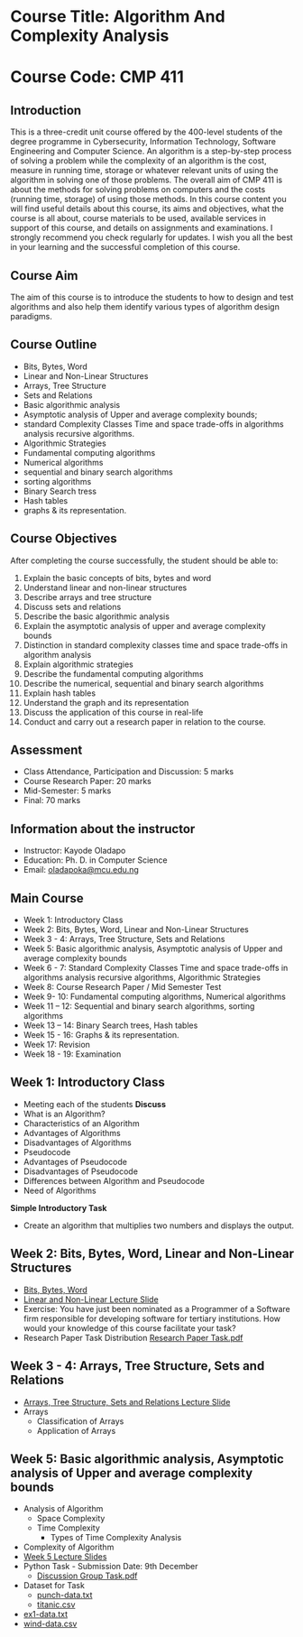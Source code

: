 # Course Title: Algorithm And Complexity Analysis 

# Course Code: CMP 411

## Introduction 
This is a three-credit unit course offered by the 400-level students of the degree programme in Cybersecurity, Information Technology, Software Engineering and Computer Science. An algorithm is a step-by-step process of solving a problem while the complexity of an algorithm is the cost, measure in running time, storage or whatever relevant units of using the algorithm in solving one of those problems. 
The overall aim of CMP 411 is about the methods for solving problems on computers and the costs (running time, storage) of using those methods. In this course content you will find useful details about this course, its aims and objectives, what the course is all about, course materials to be used, available services in support of this course, and details on assignments and examinations. I strongly recommend you check regularly for updates. I wish you all the best in your learning and the successful completion of this course.  

## Course Aim 
The aim of this course is to introduce the students to how to design and test algorithms and also help them identify various types of algorithm design paradigms. 

## Course Outline 
-	Bits, Bytes, Word
-	Linear and Non-Linear Structures 
-	Arrays, Tree Structure 
-	Sets and Relations
-	Basic algorithmic analysis
-	Asymptotic analysis of Upper and average complexity bounds; 
-	standard Complexity Classes Time and space trade-offs in algorithms analysis recursive algorithms.
-	Algorithmic Strategies 
-	Fundamental computing algorithms
-	Numerical algorithms
-	sequential and binary search algorithms
-	sorting algorithms 
-	Binary Search tress
-	Hash tables
-	graphs & its representation.

## Course Objectives 
After completing the course successfully, the student should be able to:
1. Explain the basic concepts of bits, bytes and word
2.	Understand linear and non-linear structures 
3.	Describe arrays and tree structure 
4.	Discuss sets and relations 
5.	Describe the basic algorithmic analysis 
6.	Explain the asymptotic analysis of upper and average complexity bounds
7.	Distinction in standard complexity classes time and space trade-offs in algorithm analysis
8.	Explain algorithmic strategies 
9.	Describe the fundamental computing algorithms 
10.	Describe the numerical, sequential and binary search algorithms 
11.	Explain hash tables
12.	Understand the graph and its representation  
13.	Discuss the application of this course in real-life 
14.	Conduct and carry out a research paper in relation to the course. 


## Assessment 
*	Class Attendance, Participation and Discussion: 	 5 marks 
*	Course Research Paper:				20 marks
*	Mid-Semester:					 5 marks 
*	Final:						70 marks

## Information about the instructor
*	Instructor: Kayode Oladapo
*	Education: Ph. D. in Computer Science
*	Email: oladapoka@mcu.edu.ng

## Main Course 
* Week 1: Introductory Class 
* Week 2:	Bits, Bytes, Word, Linear and Non-Linear Structures
* Week 3 - 4: Arrays, Tree Structure, Sets and Relations
* Week 5: Basic algorithmic analysis, Asymptotic analysis of Upper and average complexity bounds
* Week 6 - 7: Standard Complexity Classes Time and space trade-offs in algorithms analysis recursive algorithms, Algorithmic Strategies 
* Week 8:	Course Research Paper / Mid Semester Test
* Week 9- 10: Fundamental computing algorithms, Numerical algorithms
* Week 11 – 12:	Sequential and binary search algorithms, sorting algorithms 
* Week 13 – 14:	Binary Search trees, Hash tables
* Week 15 - 16:	Graphs & its representation.
* Week 17:	Revision 
* Week 18 - 19:	Examination 

## Week 1: Introductory Class 
* Meeting each of the students 
**Discuss** 
* What is an Algorithm?
* Characteristics of an Algorithm
* Advantages of Algorithms
* Disadvantages of Algorithms
* Pseudocode
* Advantages of Pseudocode
* Disadvantages of Pseudocode
* Differences between Algorithm and Pseudocode
* Need of Algorithms

**Simple Introductory Task**
-	Create an algorithm that multiplies two numbers and displays the output.

## Week 2:	Bits, Bytes, Word, Linear and Non-Linear Structures
* [Bits, Bytes, Word](https://youtu.be/eh7odg-g7bE)
* [Linear and Non-Linear Lecture Slide](https://youtu.be/RAeudJlRHwY)
* Exercise: You have just been nominated as a Programmer of a Software firm responsible for developing software for tertiary institutions. How would your knowledge of this course facilitate your task?
* Research Paper Task Distribution [Research Paper Task.pdf](https://github.com/oladapokayodeabiodun/oladapokayodeabiodun.github.io/files/13205317/Research.Paper.Task.pdf)


## Week 3 - 4: Arrays, Tree Structure, Sets and Relations
* [Arrays, Tree Structure, Sets and Relations Lecture Slide](https://youtu.be/RAeudJlRHwY)
* Arrays
  * Classification of Arrays
  * Application of Arrays


## Week 5: Basic algorithmic analysis, Asymptotic analysis of Upper and average complexity bounds
* Analysis of Algorithm 
  * Space Complexity 
  * Time Complexity
    * Types of Time Complexity Analysis
* Complexity of Algorithm
* [Week 5 Lecture Slides](https://github.com/oladapokayodeabiodun/oladapokayodeabiodun.github.io/files/13544981/Week.5.pdf)
* Python Task - Submission Date: 9th December
  * [Discussion Group Task.pdf](https://github.com/oladapokayodeabiodun/oladapokayodeabiodun.github.io/files/13576799/Discussion.Group.Task.pdf)
* Dataset for Task
  * [punch-data.txt](https://github.com/oladapokayodeabiodun/oladapokayodeabiodun.github.io/files/13576830/punch-data.txt)
  * [titanic.csv](https://github.com/oladapokayodeabiodun/oladapokayodeabiodun.github.io/files/13576934/titanic.csv)
 * [ex1-data.txt](https://github.com/oladapokayodeabiodun/oladapokayodeabiodun.github.io/files/13576964/ex1-data.txt)
* [wind-data.csv](https://github.com/oladapokayodeabiodun/oladapokayodeabiodun.github.io/files/13576970/wind-data.csv)
